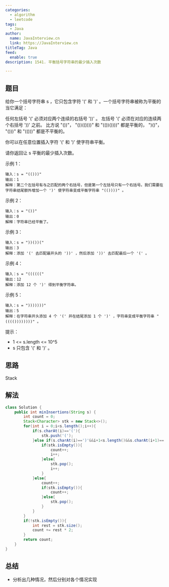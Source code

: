 ```yaml
---
categories:
  - algorithm
  - leetcode
tags:
  - Java
author: 
  name: JavaInterview.cn
  link: https://JavaInterview.cn
titleTag: Java
feed:
  enable: true
description: 1541. 平衡括号字符串的最少插入次数

---
```


## 题目
给你一个括号字符串 s ，它只包含字符 '(' 和 ')' 。一个括号字符串被称为平衡的当它满足：

任何左括号 '(' 必须对应两个连续的右括号 '))' 。
左括号 '(' 必须在对应的连续两个右括号 '))' 之前。
比方说 "())"， "())(())))" 和 "(())())))" 都是平衡的， ")()"， "()))" 和 "(()))" 都是不平衡的。

你可以在任意位置插入字符 '(' 和 ')' 使字符串平衡。

请你返回让 s 平衡的最少插入次数。



示例 1：
    
    输入：s = "(()))"
    输出：1
    解释：第二个左括号有与之匹配的两个右括号，但是第一个左括号只有一个右括号。我们需要在字符串结尾额外增加一个 ')' 使字符串变成平衡字符串 "(())))" 。
示例 2：

    输入：s = "())"
    输出：0
    解释：字符串已经平衡了。
示例 3：

    输入：s = "))())("
    输出：3
    解释：添加 '(' 去匹配最开头的 '))' ，然后添加 '))' 去匹配最后一个 '(' 。
示例 4：

    输入：s = "(((((("
    输出：12
    解释：添加 12 个 ')' 得到平衡字符串。
示例 5：

    输入：s = ")))))))"
    输出：5
    解释：在字符串开头添加 4 个 '(' 并在结尾添加 1 个 ')' ，字符串变成平衡字符串 "(((())))))))" 。


提示：

* 1 <= s.length <= 10^5
* s 只包含 '(' 和 ')' 。


## 思路

Stack

## 解法
```java
class Solution {
    public int minInsertions(String s) {
        int count = 0;
        Stack<Character> stk = new Stack<>();
        for(int i = 0;i<s.length();i++){
            if(s.charAt(i)=='('){
                stk.push('(');
            }else if(s.charAt(i)==')'&&i+1<s.length()&&s.charAt(i+1)==')'){
                if(stk.isEmpty()){
                    count++;
                    i++;
                }else{
                    stk.pop();
                    i++;
                }
            }else{
                count++;
                if(stk.isEmpty()){
                    count++;
                }else{
                    stk.pop();
                }
            }
        }
        if(!stk.isEmpty()){
            int rest = stk.size();
            count += rest * 2;
        }
        return count;
    }
}

```

## 总结

- 分析出几种情况，然后分别对各个情况实现 
